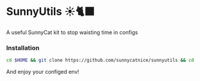 # SunnyUtils ☀️🐈‍⬛
A useful SunnyCat kit to stop waisting time in configs

### Installation
```bash
cd $HOME && git clone https://github.com/sunnycatnice/sunnyutils && cd sunnyutils && chmod 755 ./install.zsh && ./install.zsh -s && cd ..
```

And enjoy your configed env!